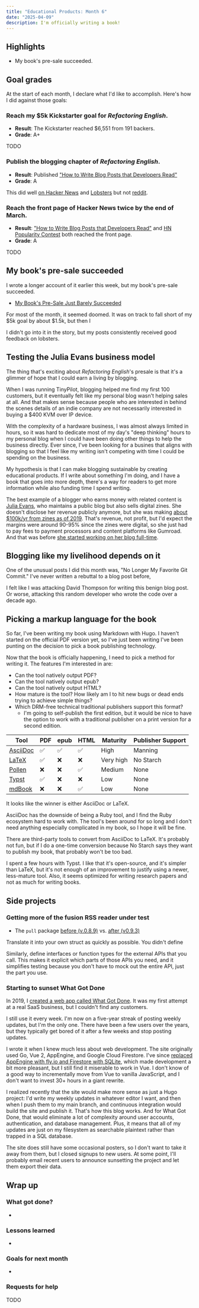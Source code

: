 ```yaml
---
title: "Educational Products: Month 6"
date: "2025-04-09"
description: I'm officially writing a book!
---
```


## Highlights

- My book's pre-sale succeeded.

## Goal grades

At the start of each month, I declare what I'd like to accomplish. Here's how I did against those goals:

### Reach my $5k Kickstarter goal for _Refactoring English_.

- **Result**: The Kickstarter reached $6,551 from 191 backers.
- **Grade**: A+

TODO

### Publish the blogging chapter of _Refactoring English_.

- **Result**: Published ["How to Write Blog Posts that Developers Read"](https://refactoringenglish.com/chapters/write-blog-posts-developers-read/)
- **Grade**: A

This did well [on Hacker News](https://news.ycombinator.com/item?id=43503872) and [Lobsters](https://lobste.rs/s/youq7y/how_write_blog_posts_developers_read) but not [reddit](https://www.reddit.com/r/programming/comments/1jl3wgw/how_to_write_blog_posts_that_developers_read/).

### Reach the front page of Hacker News twice by the end of March.

- **Result**: ["How to Write Blog Posts that Developers Read"](https://news.ycombinator.com/item?id=43503872) and [HN Popularity Contest](https://refactoringenglish.com/tools/hn-popularity/) both reached the front page.
- **Grade**: A

TODO

## My book's pre-sale succeeded

I wrote a longer account of it earlier this week, but my book's pre-sale succeeded.

- [My Book's Pre-Sale Just Barely Succeeded](/book-pre-sale-just-barely-succeeded/)

For most of the month, it seemed doomed. It was on track to fall short of my $5k goal by about $1.5k, but then I

I didn't go into it in the story, but my posts consistently received good feedback on lobsters.

## Testing the Julia Evans business model

The thing that's exciting about _Refactoring English_'s presale is that it's a glimmer of hope that I could earn a living by blogging.

When I was running TinyPilot, blogging helped me find my first 100 customers, but it eventually felt like my personal blog wasn't helping sales at all. And that makes sense because people who are interested in behind the scenes details of an indie company are not necessarily interested in buying a $400 KVM over IP device.

With the complexity of a hardware business, I was almost always limited in hours, so it was hard to dedicate most of my day's "deep thinking" hours to my personal blog when I could have been doing other things to help the business directly. Ever since, I've been looking for a busines that aligns with blogging so that I feel like my writing isn't competing with time I could be spending on the business.

My hypothesis is that I can make blogging sustainable by creating educational products. If I write about something I'm doing, and I have a book that goes into more depth, there's a way for readers to get more information while also funding time I spend writing.

The best example of a blogger who earns money with related content is [Julia Evans](https://jvns.ca), who maintains a public blog but also sells digital zines. She doesn't disclose her revenue publicly anymore, but she was making [about $100k/yr from zines as of 2019](https://jvns.ca/blog/2019/10/01/zine-revenue-2019/). That's revenue, not profit, but I'd expect the margins were around 90-95% since the zines were digital, so she just had to pay fees to payment processors and content platforms like Gumroad. And that was before [she started working on her blog full-time](https://jvns.ca/blog/2019/09/13/a-year-explaining-computer-things/).

## Blogging like my livelihood depends on it

One of the unusual posts I did this month was, "No Longer My Favorite Git Commit." I've never written a rebuttal to a blog post before,

I felt like I was attacking David Thompson for writing this benign blog post. Or worse, attacking this random developer who wrote the code over a decade ago.

## Picking a markup language for the book

So far, I've been writing my book using Markdown with Hugo. I haven't started on the official PDF version yet, so I've just been writing I've been punting on the decision to pick a book publishing technology.

Now that the book is officially happening, I need to pick a method for writing it. The features I'm interested in are:

- Can the tool natively output PDF?
- Can the tool natively output epub?
- Can the tool natively output HTML?
- How mature is the tool? How likely am I to hit new bugs or dead ends trying to achieve simple things?
- Which DRM-free technical traditional publishers support this format?
  - I'm going to self-publish the first edition, but it would be nice to have the option to work with a traditional publisher on a print version for a second edition.

| Tool                                                     | PDF | epub | HTML | Maturity  | Publisher Support |
| -------------------------------------------------------- | --- | ---- | ---- | --------- | ----------------- |
| [AsciiDoc](https://asciidoc.org/)                        | ✅  | ✅   | ✅   | High      | Manning           |
| [LaTeX](https://www.latex-project.org/)                  | ✅  | ❌   | ❌   | Very high | No Starch         |
| [Pollen](https://docs.racket-lang.org/pollen/index.html) | ❌  | ❌   | ✅   | Medium    | None              |
| [Typst](https://typst.app/)                              | ✅  | ❌   | ❌   | Low       | None              |
| [mdBook](https://rust-lang.github.io/mdBook/)            | ❌  | ❌   | ✅   | Low       | None              |

It looks like the winner is either AsciiDoc or LaTeX.

AsciiDoc has the downside of being a Ruby tool, and I find the Ruby ecosystem hard to work with. The tool's been around for so long and I don't need anything especially complicated in my book, so I hope it will be fine.

There are third-party tools to convert from AsciiDoc to LaTeX. It's probably not fun, but if I do a one-time conversion because No Starch says they want to publish my book, that probably won't be too bad.

I spent a few hours with Typst. I like that it's open-source, and it's simpler than LaTeX, but it's not enough of an improvement to justify using a newer, less-mature tool. Also, it seems optimized for writing research papers and not as much for writing books.

## Side projects

### Getting more of the fusion RSS reader under test

- The `pull` package [before (v.0.8.9)](https://github.com/0x2E/fusion/tree/v0.8.9/service/pull) vs. [after (v0.9.3)](https://github.com/0x2E/fusion/tree/v0.9.3/service/pull)

Translate it into your own struct as quickly as possible. You didn't define

Similarly, define interfaces or function types for the external APIs that you call. This makes it explicit which parts of those APIs you need, and it simplifies testing because you don't have to mock out the entire API, just the part you use.

### Starting to sunset What Got Done

In 2019, I [created a web app called What Got Done](/status-updates-to-nobody/). It was my first attempt at a real SaaS business, but I couldn't find any customers.

I still use it every week. I'm now on a five-year streak of posting weekly updates, but I'm the only one. There have been a few users over the years, but they typically get bored of it after a few weeks and stop posting updates.

I wrote it when I knew much less about web development. The site originally used Go, Vue 2, AppEngine, and Google Cloud Firestore. I've since [replaced AppEngine with fly.io and Firestore with SQLite](https://github.com/mtlynch/whatgotdone/pull/639), which made development a bit more pleasant, but I still find it miserable to work in Vue. I don't know of a good way to incrementally move from Vue to vanilla JavaScript, and I don't want to invest 30+ hours in a giant rewrite.

I realized recently that the site would make more sense as just a Hugo project: I'd write my weekly updates in whatever editor I want, and then when I push them to my main branch, and continuous integration would build the site and publish it. That's how this blog works. And for What Got Done, that would eliminate a lot of complexity around user accounts, authentication, and database management. Plus, it means that all of my updates are just on my filesystem as searchable plaintext rather than trapped in a SQL database.

The site does still have some occasional posters, so I don't want to take it away from them, but I closed signups to new users. At some point, I'll probably email recent users to announce sunsetting the project and let them export their data.

## Wrap up

### What got done?

-

### Lessons learned

-

### Goals for next month

-

### Requests for help

TODO
